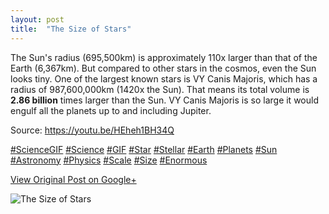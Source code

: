 ```yaml
---
layout: post
title:  "The Size of Stars"
---
```


The Sun's radius (695,500km) is approximately 110x larger than that of the
Earth (6,367km). But compared to other stars in the cosmos, even the Sun looks
tiny. One of the largest known stars is VY Canis Majoris, which has a radius
of 987,600,000km (1420x the Sun). That means its total volume is **2.86
billion** times larger than the Sun. VY Canis Majoris is so large it would
engulf all the planets up to and including Jupiter.  
  
Source: <https://youtu.be/HEheh1BH34Q>  
  
[#ScienceGIF](https://plus.google.com/s/%23ScienceGIF/posts)
[#Science](https://plus.google.com/s/%23Science/posts)
[#GIF](https://plus.google.com/s/%23GIF/posts)
[#Star](https://plus.google.com/s/%23Star/posts)
[#Stellar](https://plus.google.com/s/%23Stellar/posts)
[#Earth](https://plus.google.com/s/%23Earth/posts)
[#Planets](https://plus.google.com/s/%23Planets/posts)
[#Sun](https://plus.google.com/s/%23Sun/posts)
[#Astronomy](https://plus.google.com/s/%23Astronomy/posts)
[#Physics](https://plus.google.com/s/%23Physics/posts)
[#Scale](https://plus.google.com/s/%23Scale/posts)
[#Size](https://plus.google.com/s/%23Size/posts)
[#Enormous](https://plus.google.com/s/%23Enormous/posts)

[View Original Post on Google+](https://plus.google.com/+ColinSullender/posts/PGuZJtbNWrh)

![The Size of Stars](/assets/img/2015-07-24-The-Size-of-Stars.gif)

